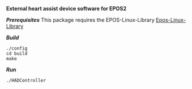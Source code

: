 **External heart assist device software for EPOS2**

***Prerequisites***
This package requires the EPOS-Linux-Library
[Epos-Linux-Library](https://www.maxonmotor.com/maxon/view/product/control/Positionierung/375711)


***Build***
```
./config
cd build
make
```

***Run***
```
./HADController

